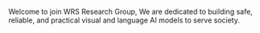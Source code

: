 Welcome to join WRS Research Group, We are dedicated to building safe, reliable, and practical visual and language AI models to serve society.

